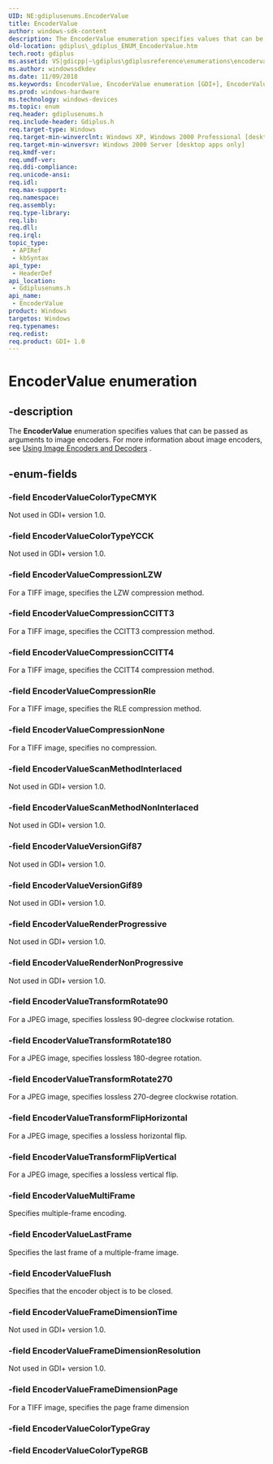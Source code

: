 ```yaml
---
UID: NE:gdiplusenums.EncoderValue
title: EncoderValue
author: windows-sdk-content
description: The EncoderValue enumeration specifies values that can be passed as arguments to image encoders. For more information about image encoders, see Using Image Encoders and Decoders .
old-location: gdiplus\_gdiplus_ENUM_EncoderValue.htm
tech.root: gdiplus
ms.assetid: VS|gdicpp|~\gdiplus\gdiplusreference\enumerations\encodervalue.htm
ms.author: windowssdkdev
ms.date: 11/09/2018
ms.keywords: EncoderValue, EncoderValue enumeration [GDI+], EncoderValueColorTypeCMYK, EncoderValueColorTypeYCCK, EncoderValueCompressionCCITT3, EncoderValueCompressionCCITT4, EncoderValueCompressionLZW, EncoderValueCompressionNone, EncoderValueCompressionRle, EncoderValueFlush, EncoderValueFrameDimensionPage, EncoderValueFrameDimensionResolution, EncoderValueFrameDimensionTime, EncoderValueLastFrame, EncoderValueMultiFrame, EncoderValueRenderNonProgressive, EncoderValueRenderProgressive, EncoderValueScanMethodInterlaced, EncoderValueScanMethodNonInterlaced, EncoderValueTransformFlipHorizontal, EncoderValueTransformFlipVertical, EncoderValueTransformRotate180, EncoderValueTransformRotate270, EncoderValueTransformRotate90, EncoderValueVersionGif87, EncoderValueVersionGif89, _gdiplus_ENUM_EncoderValue, gdiplus._gdiplus_ENUM_EncoderValue, gdiplusenums/EncoderValue, gdiplusenums/EncoderValueColorTypeCMYK, gdiplusenums/EncoderValueColorTypeYCCK, gdiplusenums/EncoderValueCompressionCCITT3, gdiplusenums/EncoderValueCompressionCCITT4, gdiplusenums/EncoderValueCompressionLZW, gdiplusenums/EncoderValueCompressionNone, gdiplusenums/EncoderValueCompressionRle, gdiplusenums/EncoderValueFlush, gdiplusenums/EncoderValueFrameDimensionPage, gdiplusenums/EncoderValueFrameDimensionResolution, gdiplusenums/EncoderValueFrameDimensionTime, gdiplusenums/EncoderValueLastFrame, gdiplusenums/EncoderValueMultiFrame, gdiplusenums/EncoderValueRenderNonProgressive, gdiplusenums/EncoderValueRenderProgressive, gdiplusenums/EncoderValueScanMethodInterlaced, gdiplusenums/EncoderValueScanMethodNonInterlaced, gdiplusenums/EncoderValueTransformFlipHorizontal, gdiplusenums/EncoderValueTransformFlipVertical, gdiplusenums/EncoderValueTransformRotate180, gdiplusenums/EncoderValueTransformRotate270, gdiplusenums/EncoderValueTransformRotate90, gdiplusenums/EncoderValueVersionGif87, gdiplusenums/EncoderValueVersionGif89
ms.prod: windows-hardware
ms.technology: windows-devices
ms.topic: enum
req.header: gdiplusenums.h
req.include-header: Gdiplus.h
req.target-type: Windows
req.target-min-winverclnt: Windows XP, Windows 2000 Professional [desktop apps only]
req.target-min-winversvr: Windows 2000 Server [desktop apps only]
req.kmdf-ver: 
req.umdf-ver: 
req.ddi-compliance: 
req.unicode-ansi: 
req.idl: 
req.max-support: 
req.namespace: 
req.assembly: 
req.type-library: 
req.lib: 
req.dll: 
req.irql: 
topic_type:
 - APIRef
 - kbSyntax
api_type:
 - HeaderDef
api_location:
 - Gdiplusenums.h
api_name:
 - EncoderValue
product: Windows
targetos: Windows
req.typenames: 
req.redist: 
req.product: GDI+ 1.0
---
```


# EncoderValue enumeration


## -description


The <b>EncoderValue</b> enumeration specifies values that can be passed as arguments to image encoders. For more information about image encoders, see <a href="https://msdn.microsoft.com/f9a5b4b1-4e25-42c8-a96b-a3104841e5f3">Using Image Encoders and Decoders</a> .


## -enum-fields




### -field EncoderValueColorTypeCMYK

Not used in GDI+ version 1.0. 


### -field EncoderValueColorTypeYCCK

Not used in GDI+ version 1.0. 


### -field EncoderValueCompressionLZW

For a TIFF image, specifies the LZW compression method. 


### -field EncoderValueCompressionCCITT3

For a TIFF image, specifies the CCITT3 compression method. 


### -field EncoderValueCompressionCCITT4

For a TIFF image, specifies the CCITT4 compression method. 


### -field EncoderValueCompressionRle

For a TIFF image, specifies the RLE compression method. 


### -field EncoderValueCompressionNone

For a TIFF image, specifies no compression. 


### -field EncoderValueScanMethodInterlaced

Not used in GDI+ version 1.0. 


### -field EncoderValueScanMethodNonInterlaced

Not used in GDI+ version 1.0. 


### -field EncoderValueVersionGif87

Not used in GDI+ version 1.0. 


### -field EncoderValueVersionGif89

Not used in GDI+ version 1.0. 


### -field EncoderValueRenderProgressive

Not used in GDI+ version 1.0. 


### -field EncoderValueRenderNonProgressive

Not used in GDI+ version 1.0. 


### -field EncoderValueTransformRotate90

For a JPEG image, specifies lossless 90-degree clockwise rotation. 


### -field EncoderValueTransformRotate180

For a JPEG image, specifies lossless 180-degree rotation. 


### -field EncoderValueTransformRotate270

For a JPEG image, specifies lossless 270-degree clockwise rotation. 


### -field EncoderValueTransformFlipHorizontal

For a JPEG image, specifies a lossless horizontal flip. 


### -field EncoderValueTransformFlipVertical

For a JPEG image, specifies a lossless vertical flip. 


### -field EncoderValueMultiFrame

Specifies multiple-frame encoding. 


### -field EncoderValueLastFrame

Specifies the last frame of a multiple-frame image. 


### -field EncoderValueFlush

Specifies that the encoder object is to be closed. 


### -field EncoderValueFrameDimensionTime

Not used in GDI+ version 1.0. 


### -field EncoderValueFrameDimensionResolution

Not used in GDI+ version 1.0. 


### -field EncoderValueFrameDimensionPage

For a TIFF image, specifies the page frame dimension 


### -field EncoderValueColorTypeGray


### -field EncoderValueColorTypeRGB



